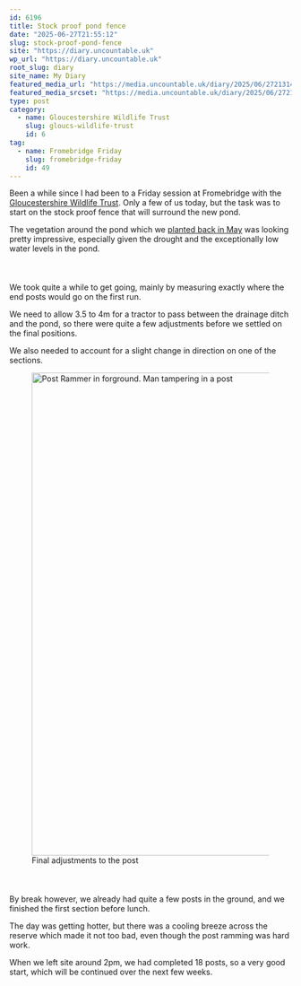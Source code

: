 ```yaml
---
id: 6196
title: Stock proof pond fence
date: "2025-06-27T21:55:12"
slug: stock-proof-pond-fence
site: "https://diary.uncountable.uk"
wp_url: "https://diary.uncountable.uk"
root_slug: diary
site_name: My Diary
featured_media_url: "https://media.uncountable.uk/diary/2025/06/27213149/IMG20250627134626.webp"
featured_media_srcset: "https://media.uncountable.uk/diary/2025/06/27213149/IMG20250627134626-300x170.webp 300w, https://media.uncountable.uk/diary/2025/06/27213149/IMG20250627134626-1024x579.webp 1024w, https://media.uncountable.uk/diary/2025/06/27213149/IMG20250627134626-150x150.webp 150w, https://media.uncountable.uk/diary/2025/06/27213149/IMG20250627134626-640x362.webp 640w, https://media.uncountable.uk/diary/2025/06/27213149/IMG20250627134626.webp 1631w"
type: post
category:
  - name: Gloucestershire Wildlife Trust
    slug: gloucs-wildlife-trust
    id: 6
tag:
  - name: Fromebridge Friday
    slug: fromebridge-friday
    id: 49
---
```



<p>Been a while since I had been to a Friday session at Fromebridge with the  <a href="https://www.gloucestershirewildlifetrust.co.uk/volunteer">Gloucestershire Wildlife Trust</a>.  Only a few of us today, but the task was to start on the stock proof fence that will surround the new pond.</p>



<p>The vegetation around the pond which we <a href="https://diary.uncountable.uk/series/fromebridge-pond/" data-type="post_tag" data-id="56">planted back in May</a> was looking pretty impressive, especially given the drought and the exceptionally low water levels in the pond.</p>


<style>.kb-row-layout-id6196_2bd70d-9d > .kt-row-column-wrap{align-content:start;}:where(.kb-row-layout-id6196_2bd70d-9d > .kt-row-column-wrap) > .wp-block-kadence-column{justify-content:start;}.kb-row-layout-id6196_2bd70d-9d > .kt-row-column-wrap{column-gap:var(--global-kb-gap-md, 2rem);row-gap:var(--global-kb-gap-md, 2rem);padding-top:var(--global-kb-spacing-sm, 1.5rem);padding-bottom:var(--global-kb-spacing-sm, 1.5rem);grid-template-columns:repeat(2, minmax(0, 1fr));}.kb-row-layout-id6196_2bd70d-9d > .kt-row-layout-overlay{opacity:0.30;}@media all and (max-width: 1024px){.kb-row-layout-id6196_2bd70d-9d > .kt-row-column-wrap{grid-template-columns:repeat(2, minmax(0, 1fr));}}@media all and (max-width: 767px){.kb-row-layout-id6196_2bd70d-9d > .kt-row-column-wrap{grid-template-columns:minmax(0, 1fr);}}</style><div class="kb-row-layout-wrap kb-row-layout-id6196_2bd70d-9d alignnone wp-block-kadence-rowlayout"><div class="kt-row-column-wrap kt-has-2-columns kt-row-layout-equal kt-tab-layout-inherit kt-mobile-layout-row kt-row-valign-top">
<style>.kadence-column6196_6aa7c5-39 > .kt-inside-inner-col,.kadence-column6196_6aa7c5-39 > .kt-inside-inner-col:before{border-top-left-radius:0px;border-top-right-radius:0px;border-bottom-right-radius:0px;border-bottom-left-radius:0px;}.kadence-column6196_6aa7c5-39 > .kt-inside-inner-col{column-gap:var(--global-kb-gap-sm, 1rem);}.kadence-column6196_6aa7c5-39 > .kt-inside-inner-col{flex-direction:column;}.kadence-column6196_6aa7c5-39 > .kt-inside-inner-col > .aligncenter{width:100%;}.kadence-column6196_6aa7c5-39 > .kt-inside-inner-col:before{opacity:0.3;}.kadence-column6196_6aa7c5-39{position:relative;}@media all and (max-width: 1024px){.kadence-column6196_6aa7c5-39 > .kt-inside-inner-col{flex-direction:column;justify-content:center;}}@media all and (max-width: 767px){.kadence-column6196_6aa7c5-39 > .kt-inside-inner-col{flex-direction:column;justify-content:center;}}</style>
<div class="wp-block-kadence-column kadence-column6196_6aa7c5-39"><div class="kt-inside-inner-col">
<p>We took quite a while to get going, mainly by measuring exactly where the end posts would go on the first run.</p>



<p>We need to allow 3.5 to 4m for a tractor to pass between the drainage ditch and the pond, so there were quite a few adjustments before we settled on the final positions.</p>



<p>We also needed to account for a slight change in direction on one of the sections.</p>
</div></div>


<style>.kadence-column6196_2483eb-25 > .kt-inside-inner-col,.kadence-column6196_2483eb-25 > .kt-inside-inner-col:before{border-top-left-radius:0px;border-top-right-radius:0px;border-bottom-right-radius:0px;border-bottom-left-radius:0px;}.kadence-column6196_2483eb-25 > .kt-inside-inner-col{column-gap:var(--global-kb-gap-sm, 1rem);}.kadence-column6196_2483eb-25 > .kt-inside-inner-col{flex-direction:column;}.kadence-column6196_2483eb-25 > .kt-inside-inner-col > .aligncenter{width:100%;}.kadence-column6196_2483eb-25 > .kt-inside-inner-col:before{opacity:0.3;}.kadence-column6196_2483eb-25{position:relative;}@media all and (max-width: 1024px){.kadence-column6196_2483eb-25 > .kt-inside-inner-col{flex-direction:column;justify-content:center;}}@media all and (max-width: 767px){.kadence-column6196_2483eb-25 > .kt-inside-inner-col{flex-direction:column;justify-content:center;}}</style>
<div class="wp-block-kadence-column kadence-column6196_2483eb-25"><div class="kt-inside-inner-col">
<figure class="wp-block-image size-large"><img loading="lazy" decoding="async" width="1024" height="861" src="https://media.uncountable.uk/diary/2025/06/27213156/IMG20250627121627-1024x861.webp" alt="Post Rammer in forground. Man tampering in a post" class="wp-image-6193" srcset="https://media.uncountable.uk/diary/2025/06/27213156/IMG20250627121627-1024x861.webp 1024w, https://media.uncountable.uk/diary/2025/06/27213156/IMG20250627121627-300x252.webp 300w, https://media.uncountable.uk/diary/2025/06/27213156/IMG20250627121627-640x538.webp 640w, https://media.uncountable.uk/diary/2025/06/27213156/IMG20250627121627.webp 1456w" sizes="auto, (max-width: 1024px) 100vw, 1024px" /><figcaption class="wp-element-caption">Final adjustments to the post</figcaption></figure>
</div></div>

</div></div>


<p>By break however, we already had quite a few posts in the ground, and we finished the first section before lunch.  </p>



<p>The day was getting hotter, but there was a cooling breeze across the reserve which made it not too bad, even though the post ramming was hard work.</p>



<p>When we left site around 2pm, we had completed 18 posts, so a very good start, which will be continued over the next few weeks.</p>
